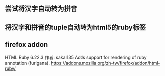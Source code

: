 
## 尝试将汉字自动转为拼音

## 将汉字和拼音的tuple自动转为html5的ruby标签


## firefox addon
HTML Ruby 6.22.3
作者: sakai135
Adds support for rendering of ruby annotation (furigana).
<https://addons.mozilla.org/zh-tw/firefox/addon/html-ruby/>

